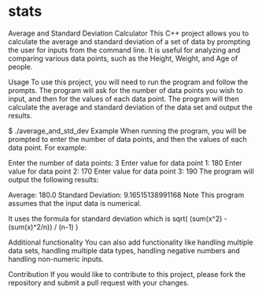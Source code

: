 # stats

Average and Standard Deviation Calculator
This C++ project allows you to calculate the average and standard deviation of a set of data by prompting the user for inputs from the command line. It is useful for analyzing and comparing various data points, such as the Height, Weight, and Age of people.

Usage
To use this project, you will need to run the program and follow the prompts. The program will ask for the number of data points you wish to input, and then for the values of each data point. The program will then calculate the average and standard deviation of the data set and output the results.

$ ./average_and_std_dev
Example
When running the program, you will be prompted to enter the number of data points, and then the values of each data point. For example:


Enter the number of data points: 3
Enter value for data point 1: 180
Enter value for data point 2: 170
Enter value for data point 3: 190
The program will output the following results:

Average: 180.0
Standard Deviation: 9.16515138991168
Note
This program assumes that the input data is numerical.

It uses the formula for standard deviation which is sqrt( (sum(x^2) - (sum(x)^2/n)) / (n-1) )

Additional functionality
You can also add functionality like handling multiple data sets, handling multiple data types, handling negative numbers and handling non-numeric inputs.

Contribution
If you would like to contribute to this project, please fork the repository and submit a pull request with your changes.
